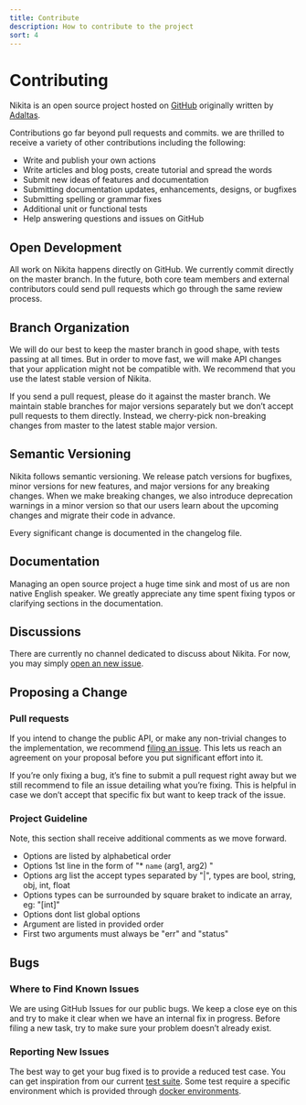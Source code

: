 ```yaml
---
title: Contribute
description: How to contribute to the project
sort: 4
---
```


# Contributing

Nikita is an open source project hosted on [GitHub](https://github.com/adaltas/node-nikita) originally written by [Adaltas](http://www.adaltas.com).

Contributions go far beyond pull requests and commits. we are thrilled to receive a variety of other contributions including the following:

- Write and publish your own actions
- Write articles and blog posts, create tutorial and spread the words
- Submit new ideas of features and documentation
- Submitting documentation updates, enhancements, designs, or bugfixes
- Submitting spelling or grammar fixes
- Additional unit or functional tests
- Help answering questions and issues on GitHub

## Open Development

All work on Nikita happens directly on GitHub. We currently commit directly on the master branch. In the future, both core team members and external contributors could send pull requests which go through the same review process.

## Branch Organization

We will do our best to keep the master branch in good shape, with tests passing at all times. But in order to move fast, we will make API changes that your application might not be compatible with. We recommend that you use the latest stable version of Nikita.

If you send a pull request, please do it against the master branch. We maintain stable branches for major versions separately but we don’t accept pull requests to them directly. Instead, we cherry-pick non-breaking changes from master to the latest stable major version.

## Semantic Versioning

Nikita follows semantic versioning. We release patch versions for bugfixes, minor versions for new features, and major versions for any breaking changes. When we make breaking changes, we also introduce deprecation warnings in a minor version so that our users learn about the upcoming changes and migrate their code in advance.

Every significant change is documented in the changelog file.

## Documentation

Managing an open source project a huge time sink and most of us are non native English speaker. We greatly appreciate any time spent fixing typos or clarifying sections in the documentation.

## Discussions

There are currently no channel dedicated to discuss about Nikita. For now, you may simply [open an new issue](https://github.com/adaltas/node-nikita/issues/new).

## Proposing a Change

### Pull requests

If you intend to change the public API, or make any non-trivial changes to the implementation, we recommend [filing an issue](https://github.com/adaltas/node-nikita/issues/new). This lets us reach an agreement on your proposal before you put significant effort into it.

If you’re only fixing a bug, it’s fine to submit a pull request right away but we still recommend to file an issue detailing what you’re fixing. This is helpful in case we don’t accept that specific fix but want to keep track of the issue.

### Project Guideline

Note, this section shall receive additional comments as we move forward.

* Options are listed by alphabetical order
* Options 1st line in the form of "* `name` (arg1, arg2)   "
* Options arg list the accept types separated by "|", types are bool, string, obj, int, float
* Options types can be surrounded by square braket to indicate an array, eg: "[int]"
* Options dont list global options
* Argument are listed in provided order
* First two arguments must always be "err" and "status"

## Bugs

### Where to Find Known Issues

We are using GitHub Issues for our public bugs. We keep a close eye on this and try to make it clear when we have an internal fix in progress. Before filing a new task, try to make sure your problem doesn’t already exist.

### Reporting New Issues

The best way to get your bug fixed is to provide a reduced test case. You can get inspiration from our current [test suite](https://github.com/adaltas/node-nikita/tree/master/test). Some test require a specific environment which is provided through [docker environments](https://github.com/adaltas/node-nikita/tree/master/docker).

